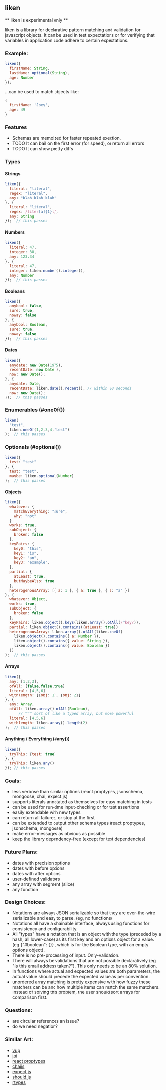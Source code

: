 ## liken

** liken is experimental only **

liken is a library for declarative pattern matching and validation for javascript objects.  It can be used in test expectations or for verifying that variables in application code adhere to certain expectations.

### Example:

```javascript
liken({
  firstName: String,
  lastName: optional(String),
  age: Number
});
```

...can be used to match objects like:
```javascript
{
  firstName: 'Joey',
  age: 49
}

```


### Features

* Schemas are memoized for faster repeated exection.
* TODO It can bail on the first error (for speed), or return all errors
* TODO It can show pretty diffs

### Types

#### Strings
```javascript
liken({
  literal: "literal",
  regex: "literal",
  any: "blah blah blah"
}, {
  literal: "literal",
  regex: /liter[a]{1}l/,
  any: String
});  // this passes
```

#### Numbers
```javascript
liken({
  literal: 47,
  integer: 38,
  any: 123.34
}, {
  literal: 47,
  integer: liken.number().integer(),
  any: Number
});  // this passes
```


#### Booleans
```javascript
liken({
  anybool: false,
  sure: true,
  noway: false
}, {
  anybool: Boolean,
  sure: true,
  noway: false
});  // this passes
```

#### Dates
```javascript
liken({
  anydate: new Date(1975),
  recentDate: new Date(),
  now: new Date();
}, {
  anydate: Date,
  recentDate: liken.date().recent(), // within 10 seconds
  now: new Date();
});  // this passes
```

### Enumerables (#oneOf())

```javascript
liken(
  "test",
  liken.oneOf(1,2,3,4,"test")
);  // this passes
```

### Optionals (#optional())
```javascript
liken({
  test: "test"
}, {
  test: "test",
  maybe: liken.optional(Number)
);  // this passes
```

#### Objects
```javascript
liken({
  whatever: {
    matchEverything: "sure",
    why: "not"
  }
  works: true,
  subObject: {
    broken: false
  },
  keyPairs: {
    key0: "this",
    key1: "is",
    key2: "an",
    key3: "example",
  },
  partial: {
    atLeast: true,
    butMaybeAlso: true
  },
  heterogenousArray: [{ a: 1 }, { a: true }, { a: "a" }]
}, {
  whatever: Object,
  works: true,
  subObject: {
    broken: false
  },
  keyPairs: liken.object().keys(liken.array().ofAll(/^key/)),
  partial: liken.object().contains({atLeast: true})
  heterogenousArray: liken.array().ofAll(liken.oneOf(
    liken.object().contains({ a: Number }),
    liken.object().contains({ value: String }),
    liken.object().contains({ value: Boolean })
  ))
);  // this passes
```

#### Arrays
```javascript
liken({
  any: [1,2,3],
  ofAll: [false,false,true]
  literal: [4,5,6]
  withlength: [{obj: 1}, {obj: 2}]
}, {
  any: Array,
  ofAll: liken.array().ofAll(Boolean),
      // ^^^ sort of like a typed array, but more powerful
  literal: [4,5,6]
  withlength: liken.array().length(2)
);  // this passes
```

#### Anything / Everything (#any())
```javascript
liken({
  tryThis: {test: true}
}, {
  tryThis: liken.any()
}); // this passes
```


### Goals:
* less verbose than similar options (react proptypes, jsonschema, mongoose, chai, expect.js)
* supports literals annotated as themselves for easy matching in tests
* can be used for run-time input-checking or for test assertions
* easily extendable with new types
* can return all failures, or stop at the first
* can be extended to output other schema types (react proptypes,
  jsonschema, mongoose)
* make error-messages as obvious as possible
* keep the library dependency-free (except for test dependencies)

### Future Plans:
* dates with precision options
* dates with before options
* dates with after options
* user-defined validators
* any array with segment (slice)
* any function

### Design Choices:
* Notations are always JSON serializable so that they are
  over-the-wire serializable and easy to parse. (eg, no functions)
* Notations all have a chainable interface, always using functions for
  consistency and configurability.
* All "types" have a notation that is an object with the type (preceded
  by a hash, all lower-case) as its first key and an options object for a value.  (eg {"#boolean": {}} , which is for the Boolean type, with an empty options object).
* There is no pre-processing of input.  Only-validation.
* There will always be validations that are not possible declaratively
  (eg "Is this email address taken?").  This only needs to be an 80% solution.
* In functions where actual and expected values are both parameters, the
  actual value should precede the expected value as per convention.
* unordered array matching is pretty expensive with how fuzzy these
  matchers can be and how multiple items can match the same matchers.  Instead of solving this problem, the user should sort arrays for comparison first.

### Questions:
* are circular references an issue?
* do we need negation?



### Similar Art:
* [yup](https://github.com/jquense/yup)
* [joi](https://github.com/hapijs/joi)
* [react proptypes](https://facebook.github.io/react/docs/typechecking-with-proptypes.html)
* [chaijs](http://chaijs.com/)
* [expect.js](https://github.com/Automattic/expect.js)
* [should.js](http://shouldjs.github.io/)
* [rtypes](https://github.com/ericelliott/rtype)





